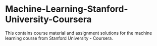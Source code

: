 # Machine-Learning-Stanford-University-Coursera
This contains course material and assignment solutions for the machine learning course  from Stanford University - Coursera.

